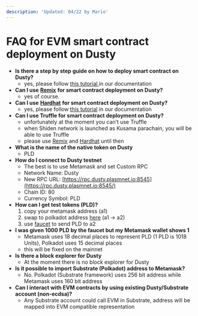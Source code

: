 ```yaml
---
description: 'Updated: 04/22 by Mario'
---
```


# FAQ for EVM smart contract deployment on Dusty

* **Is there a step by step guide on how to deploy smart contract on Dusty?**
  * yes, please follow [this tutorial ](ethereum-contract-on-dusty-network.md)in our documentation
* **Can I use** [**Remix**](http://remix.ethereum.org/#optimize=false&runs=200&evmVersion=null&version=soljson-v0.8.1+commit.df193b15.js) **for smart contract deployment on Dusty?**
  * yes of course.
* **Can I use** [**Hardhat**](https://hardhat.org/) **for smart contract deployment on Dusty?**
  * yes, please follow [this tutorial](../../../integration/using-hardhat.md) in our documentation
* **Can I use Truffle for smart contract deployment on Dusty?**
  * unfortunately at the moment you can’t use Truffle
  * when Shiden network is launched as Kusama parachain, you will be able to use Truffle
  * please use [Remix](http://remix.ethereum.org/#optimize=false&runs=200&evmVersion=null&version=soljson-v0.8.1+commit.df193b15.js) and [Hardhat](https://hardhat.org/) until then
* **What is the name of the native token on Dusty**
  * PLD
* **How do I connect to Dusty testnet**
  * The best is to use Metamask and set Custom RPC
  * Network Name: Dusty
  * New RPC URL: [https://rpc.dusty.plasmnet.io:8545](https://rpc.dusty.plasmnet.io:8545/)
  * Chain ID: 80
  * Currency Symbol: PLD
* **How can I get test tokens \(PLD\)?**
  1. copy your metamask address \(a1\)
  2. swap to polkadot address [here](http://polkatools.hoonkim.me/index.html) \(a1 -&gt; a2\)
  3. use [faucet](https://plasm-faucet-frontend.vercel.app/) to send PLD to a2
* **I was given 1000 PLD by the faucet but my Metamask wallet shows 1**
  * Metamask uses 18 decimal places to represent PLD \(1 PLD is 1018 Units\), Polkadot uses 15 decimal places
  * this will be fixed on the mainnet
* **Is there a block explorer for Dusty**
  * At the moment there is no block explorer for Dusty
* **Is it possible to import Substrate \(Polkadot\) address to Metamask?**
  * No. Polkadot \(Substrate framework\) uses 256 bit address while Metamask uses 160 bit address
* **Can I interact with EVM contracts by using existing Dusty/Substrate account \(non-ecdsa\)?**
  * Any Substrate account could call EVM in Substrate, address will be mapped into EVM compatible representation

